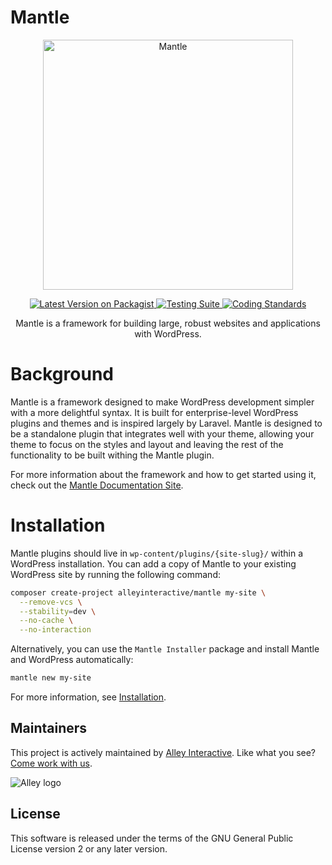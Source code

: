 # Mantle

<p align="center">
	<img src="https://d33wubrfki0l68.cloudfront.net/3bdfe485d84d4032b73fbb0b06cb0db6be881eee/79a09/logo.svg" width="400" alt="Mantle" />
</p>

<p align="center">
	<a href="https://packagist.org/packages/alleyinteractive/mantle-framework">
		<img src="https://img.shields.io/packagist/v/alleyinteractive/mantle-framework.svg?style=flat-square" alt="Latest Version on Packagist" />
	</a>
	<a href="https://github.com/alleyinteractive/mantle/actions/workflows/tests.yml">
		<img src="https://github.com/alleyinteractive/mantle/actions/workflows/tests.yml/badge.svg" alt="Testing Suite" />
	</a>
	<a href="https://github.com/alleyinteractive/mantle/actions/workflows/coding-standards.yml">
		<img src="https://github.com/alleyinteractive/mantle/actions/workflows/coding-standards.yml/badge.svg" alt="Coding Standards" />
	</a>
</p>

<p align="center">
	Mantle is a framework for building large, robust websites and applications with WordPress.
</p>

# Background

Mantle is a framework designed to make WordPress development simpler with a more
delightful syntax. It is built for enterprise-level WordPress plugins and themes
and is inspired largely by Laravel. Mantle is designed to be a standalone plugin
that integrates well with your theme, allowing your theme to focus on the styles
and layout and leaving the rest of the functionality to be built withing the
Mantle plugin.

For more information about the framework and how to get started using it, check
out the [Mantle Documentation Site](https://mantle.alley.co/).

# Installation

Mantle plugins should live in `wp-content/plugins/{site-slug}/` within a
WordPress installation. You can add a copy of Mantle to your existing WordPress
site by running the following command:

```bash
composer create-project alleyinteractive/mantle my-site \
  --remove-vcs \
  --stability=dev \
  --no-cache \
  --no-interaction
```

Alternatively, you can use the `Mantle Installer` package and install Mantle and WordPress automatically:

```bash
mantle new my-site
```

For more information, see
[Installation](https://mantle.alley.co/getting-started/installation.html).

## Maintainers

This project is actively maintained by [Alley
Interactive](https://github.com/alleyinteractive). Like what you see? [Come work
with us](https://alley.co/careers/).

![Alley logo](https://avatars.githubusercontent.com/u/1733454?s=200&v=4)

## License

This software is released under the terms of the GNU General Public License
version 2 or any later version.
